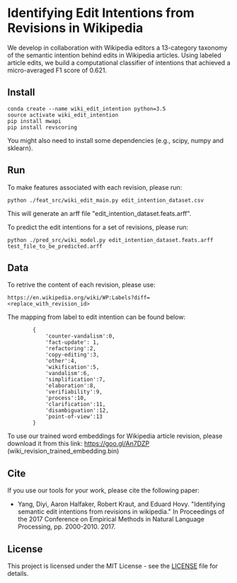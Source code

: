 # Identifying Edit Intentions from Revisions in Wikipedia
We develop in collaboration with Wikipedia editors a 13-category taxonomy of the semantic intention behind edits in Wikipedia articles. 
Using labeled article edits, we build a computational classifier of intentions that achieved a micro-averaged F1 score of 0.621.

## Install

```
conda create --name wiki_edit_intention python=3.5 
source activate wiki_edit_intention
pip install mwapi 
pip install revscoring
```

You might also need to install some dependencies (e.g., scipy, numpy and sklearn).

## Run

To make features associated with each revision, please run:

```python ./feat_src/wiki_edit_main.py edit_intention_dataset.csv```

This will generate an arff file "edit_intention_dataset.feats.arff".

To predict the edit intentions for a set of revisions, please run:

```python ./pred_src/wiki_model.py edit_intention_dataset.feats.arff test_file_to_be_predicted.arff```

## Data 

To retrive the content of each revision, please use:

```https://en.wikipedia.org/wiki/WP:Labels?diff=<replace_with_revision_id>```

The mapping from label to edit intention can be found below:

```
		{	
			'counter-vandalism':0, 
			'fact-update': 1, 
			'refactoring':2, 
			'copy-editing':3, 
			'other':4, 
			'wikification':5, 
			'vandalism':6, 
			'simplification':7, 
			'elaboration':8, 
			'verifiability':9, 
			'process':10, 
			'clarification':11,
			'disambiguation':12, 
			'point-of-view':13
		}
```

To use our trained word embeddings for Wikipedia article revision, please download it from this link:
https://goo.gl/An7DZP (wiki_revision_trained_embedding.bin)

## Cite

If you use our tools for your work, please cite the following paper:

* Yang, Diyi, Aaron Halfaker, Robert Kraut, and Eduard Hovy. "Identifying semantic edit intentions from revisions in wikipedia." In Proceedings of the 2017 Conference on Empirical Methods in Natural Language Processing, pp. 2000-2010. 2017.


## License

This project is licensed under the MIT License - see the [LICENSE](LICENSE) file for details.
